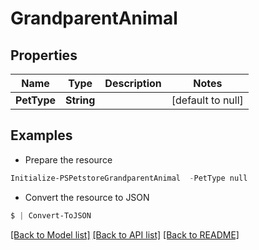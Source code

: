 # GrandparentAnimal
## Properties

Name | Type | Description | Notes
------------ | ------------- | ------------- | -------------
**PetType** | **String** |  | [default to null]

## Examples

- Prepare the resource
```powershell
Initialize-PSPetstoreGrandparentAnimal  -PetType null
```

- Convert the resource to JSON
```powershell
$ | Convert-ToJSON
```

[[Back to Model list]](../README.md#documentation-for-models) [[Back to API list]](../README.md#documentation-for-api-endpoints) [[Back to README]](../README.md)

